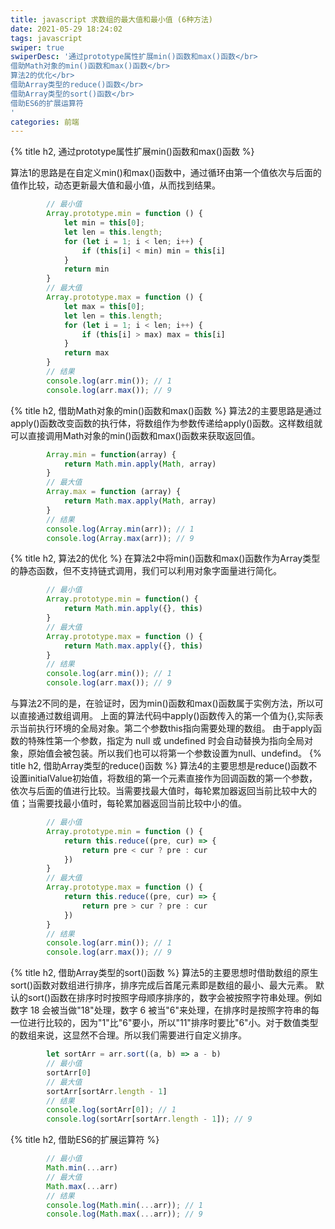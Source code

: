 ```yaml
---
title: javascript 求数组的最大值和最小值 (6种方法)
date: 2021-05-29 18:24:02
tags: javascript
swiper: true
swiperDesc: '通过prototype属性扩展min()函数和max()函数</br>
借助Math对象的min()函数和max()函数</br>
算法2的优化</br>
借助Array类型的reduce()函数</br>
借助Array类型的sort()函数</br>
借助ES6的扩展运算符
'
categories: 前端
---
```

{% title h2, 通过prototype属性扩展min()函数和max()函数 %}

算法1的思路是在自定义min()和max()函数中，通过循环由第一个值依次与后面的值作比较，动态更新最大值和最小值，从而找到结果。


```javascript
        // 最小值
        Array.prototype.min = function () {
            let min = this[0];
            let len = this.length;
            for (let i = 1; i < len; i++) {
                if (this[i] < min) min = this[i]
            }
            return min
        }
        // 最大值
        Array.prototype.max = function () {
            let max = this[0];
            let len = this.length;
            for (let i = 1; i < len; i++) {
                if (this[i] > max) max = this[i]
            }
            return max
        }
        // 结果
        console.log(arr.min()); // 1
        console.log(arr.max()); // 9
```
{% title h2, 借助Math对象的min()函数和max()函数 %}
算法2的主要思路是通过apply()函数改变函数的执行体，将数组作为参数传递给apply()函数。这样数组就可以直接调用Math对象的min()函数和max()函数来获取返回值。

```javascript
        Array.min = function(array) {
            return Math.min.apply(Math, array)
        }
        // 最大值
        Array.max = function (array) {
            return Math.max.apply(Math, array)
        }
        // 结果
        console.log(Array.min(arr)); // 1
        console.log(Array.max(arr)); // 9
```
{% title h2, 算法2的优化 %}
在算法2中将min()函数和max()函数作为Array类型的静态函数，但不支持链式调用，我们可以利用对象字面量进行简化。

```javascript
        // 最小值
        Array.prototype.min = function() {
            return Math.min.apply({}, this)
        }
        // 最大值
        Array.prototype.max = function () {
            return Math.max.apply({}, this)
        }
        // 结果
        console.log(arr.min()); // 1
        console.log(arr.max()); // 9
```
与算法2不同的是，在验证时，因为min()函数和max()函数属于实例方法，所以可以直接通过数组调用。
上面的算法代码中apply()函数传入的第一个值为{},实际表示当前执行环境的全局对象。第二个参数this指向需要处理的数组。
由于apply函数的特殊性第一个参数，指定为 null 或 undefined 时会自动替换为指向全局对象，原始值会被包装。所以我们也可以将第一个参数设置为null、undefind。
{% title h2, 借助Array类型的reduce()函数 %}
算法4的主要思想是reduce()函数不设置initialValue初始值，将数组的第一个元素直接作为回调函数的第一个参数，依次与后面的值进行比较。当需要找最大值时，每轮累加器返回当前比较中大的值；当需要找最小值时，每轮累加器返回当前比较中小的值。

```javascript
        // 最小值
        Array.prototype.min = function () {
            return this.reduce((pre, cur) => {
                return pre < cur ? pre : cur
            })
        }
        // 最大值
        Array.prototype.max = function () {
            return this.reduce((pre, cur) => {
                return pre > cur ? pre : cur
            })
        }
        // 结果
        console.log(arr.min()); // 1
        console.log(arr.max()); // 9
```
{% title h2, 借助Array类型的sort()函数 %}
算法5的主要思想时借助数组的原生sort()函数对数组进行排序，排序完成后首尾元素即是数组的最小、最大元素。
默认的sort()函数在排序时时按照字母顺序排序的，数字会被按照字符串处理。例如数字 18 会被当做"18"处理，数字 6 被当"6"来处理，在排序时是按照字符串的每一位进行比较的，因为"1"比"6"要小，所以"11"排序时要比"6"小。对于数值类型的数组来说，这显然不合理。所以我们需要进行自定义排序。

```javascript
        let sortArr = arr.sort((a, b) => a - b)
        // 最小值
        sortArr[0]
        // 最大值
        sortArr[sortArr.length - 1]
        // 结果
        console.log(sortArr[0]); // 1
        console.log(sortArr[sortArr.length - 1]); // 9
```
{% title h2, 借助ES6的扩展运算符 %}

```javascript
        // 最小值
        Math.min(...arr)
        // 最大值
        Math.max(...arr)
        // 结果
        console.log(Math.min(...arr)); // 1
        console.log(Math.max(...arr)); // 9
```